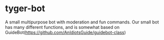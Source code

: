 # tyger-bot
A small multipurpose bot with moderation and fun commands. 
Our small bot has many different functions, and is somewhat based on GuideBot(https://github.com/AnIdiotsGuide/guidebot-class)
